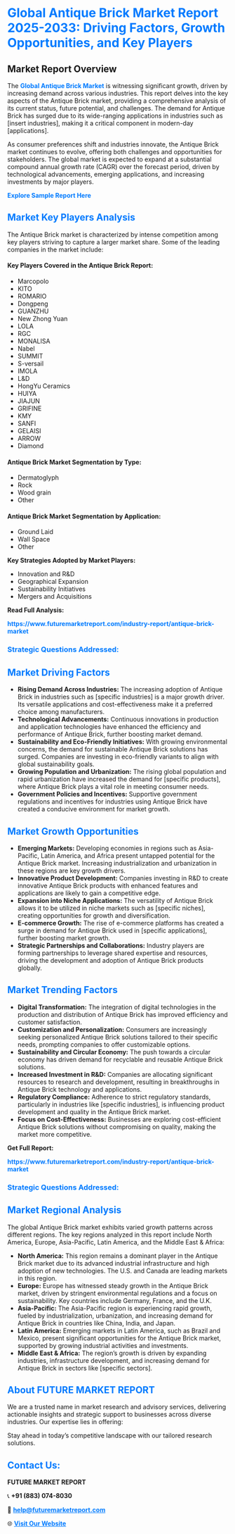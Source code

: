 <h1 style="color: #007BFF;">Global Antique Brick Market Report 2025-2033: Driving Factors, Growth Opportunities, and Key Players</h1>

<section id="overview">
<h2>Market Report Overview</h2>
<p>The <a href="https://www.futuremarketreport.com/industry-report/antique-brick-market" style="color: #007BFF; text-decoration: none;"><strong>Global Antique Brick Market</strong></a> is witnessing significant growth, driven by increasing demand across various industries. This report delves into the key aspects of the Antique Brick market, providing a comprehensive analysis of its current status, future potential, and challenges. The demand for Antique Brick has surged due to its wide-ranging applications in industries such as [insert industries], making it a critical component in modern-day [applications].</p>
<p>As consumer preferences shift and industries innovate, the Antique Brick market continues to evolve, offering both challenges and opportunities for stakeholders. The global market is expected to expand at a substantial compound annual growth rate (CAGR) over the forecast period, driven by technological advancements, emerging applications, and increasing investments by major players.</p>
</section>

<section id="overview">
<p><a href="https://www.futuremarketreport.com/request-sample/reportId=84540" style="color: #007BFF; text-decoration: none;"><strong>Explore Sample Report Here</strong></a></p>
</section>

<section id="key-players">
<h2 style="color: #007BFF;">Market Key Players Analysis</h2>
<p>The Antique Brick market is characterized by intense competition among key players striving to capture a larger market share. Some of the leading companies in the market include:</p>
<h4>Key Players Covered in the Antique Brick Report:</h4>
<ul><li>Marcopolo</li><li>KITO</li><li>ROMARIO</li><li>Dongpeng</li><li>GUANZHU</li><li>New Zhong Yuan</li><li>LOLA</li><li>RGC</li><li>MONALISA</li><li>Nabel</li><li>SUMMIT</li><li>S-versail</li><li>IMOLA</li><li>L&amp;D</li><li>HongYu Ceramics</li><li>HUIYA</li><li>JIAJUN</li><li>GRIFINE</li><li>KMY</li><li>SANFI</li><li>GELAISI</li><li>ARROW</li><li>Diamond</li></ul>
<h4>Antique Brick Market Segmentation by Type:</h4>
<ul><li>Dermatoglyph</li><li>Rock</li><li>Wood grain</li><li>Other</li></ul>

<h4>Antique Brick Market Segmentation by Application:</h4>
<ul><li>Ground Laid</li><li>Wall Space</li><li>Other</li></ul>
<p><strong>Key Strategies Adopted by Market Players:</strong></p>
<ul>
<li>Innovation and R&D</li>
<li>Geographical Expansion</li>
<li>Sustainability Initiatives</li>
<li>Mergers and Acquisitions</li>
</ul>
</section>

<section>
<p><strong>Read Full Analysis: </strong></p><a href="https://www.futuremarketreport.com/industry-report/antique-brick-market" style="color: #007BFF; text-decoration: none;"><strong>https://www.futuremarketreport.com/industry-report/antique-brick-market</strong></a>
<h3 style="color: #007BFF;">Strategic Questions Addressed:</h3>
</section>

<section id="driving-factors">
<h2 style="color: #007BFF;">Market Driving Factors</h2>
<ul>
<li><strong>Rising Demand Across Industries:</strong> The increasing adoption of Antique Brick in industries such as [specific industries] is a major growth driver. Its versatile applications and cost-effectiveness make it a preferred choice among manufacturers.</li>
<li><strong>Technological Advancements:</strong> Continuous innovations in production and application technologies have enhanced the efficiency and performance of Antique Brick, further boosting market demand.</li>
<li><strong>Sustainability and Eco-Friendly Initiatives:</strong> With growing environmental concerns, the demand for sustainable Antique Brick solutions has surged. Companies are investing in eco-friendly variants to align with global sustainability goals.</li>
<li><strong>Growing Population and Urbanization:</strong> The rising global population and rapid urbanization have increased the demand for [specific products], where Antique Brick plays a vital role in meeting consumer needs.</li>
<li><strong>Government Policies and Incentives:</strong> Supportive government regulations and incentives for industries using Antique Brick have created a conducive environment for market growth.</li>
</ul>
</section>

<section id="growth-opportunities">
<h2 style="color: #007BFF;">Market Growth Opportunities</h2>
<ul>
<li><strong>Emerging Markets:</strong> Developing economies in regions such as Asia-Pacific, Latin America, and Africa present untapped potential for the Antique Brick market. Increasing industrialization and urbanization in these regions are key growth drivers.</li>
<li><strong>Innovative Product Development:</strong> Companies investing in R&D to create innovative Antique Brick products with enhanced features and applications are likely to gain a competitive edge.</li>
<li><strong>Expansion into Niche Applications:</strong> The versatility of Antique Brick allows it to be utilized in niche markets such as [specific niches], creating opportunities for growth and diversification.</li>
<li><strong>E-commerce Growth:</strong> The rise of e-commerce platforms has created a surge in demand for Antique Brick used in [specific applications], further boosting market growth.</li>
<li><strong>Strategic Partnerships and Collaborations:</strong> Industry players are forming partnerships to leverage shared expertise and resources, driving the development and adoption of Antique Brick products globally.</li>
</ul>
</section>

<section id="trending-factors">
<h2 style="color: #007BFF;">Market Trending Factors</h2>
<ul>
<li><strong>Digital Transformation:</strong> The integration of digital technologies in the production and distribution of Antique Brick has improved efficiency and customer satisfaction.</li>
<li><strong>Customization and Personalization:</strong> Consumers are increasingly seeking personalized Antique Brick solutions tailored to their specific needs, prompting companies to offer customizable options.</li>
<li><strong>Sustainability and Circular Economy:</strong> The push towards a circular economy has driven demand for recyclable and reusable Antique Brick solutions.</li>
<li><strong>Increased Investment in R&D:</strong> Companies are allocating significant resources to research and development, resulting in breakthroughs in Antique Brick technology and applications.</li>
<li><strong>Regulatory Compliance:</strong> Adherence to strict regulatory standards, particularly in industries like [specific industries], is influencing product development and quality in the Antique Brick market.</li>
<li><strong>Focus on Cost-Effectiveness:</strong> Businesses are exploring cost-efficient Antique Brick solutions without compromising on quality, making the market more competitive.</li>
</ul>
</section>

<section>
<p><strong>Get Full Report: </strong></p><a href="https://www.futuremarketreport.com/industry-report/antique-brick-market" style="color: #007BFF; text-decoration: none;"><strong>https://www.futuremarketreport.com/industry-report/antique-brick-market</strong></a>
<h3 style="color: #007BFF;">Strategic Questions Addressed:</h3>
</section>


<section id="regional-analysis">
<h2 style="color: #007BFF;">Market Regional Analysis</h2>
<p>The global Antique Brick market exhibits varied growth patterns across different regions. The key regions analyzed in this report include North America, Europe, Asia-Pacific, Latin America, and the Middle East & Africa:</p>
<ul>
<li><strong>North America:</strong> This region remains a dominant player in the Antique Brick market due to its advanced industrial infrastructure and high adoption of new technologies. The U.S. and Canada are leading markets in this region.</li>
<li><strong>Europe:</strong> Europe has witnessed steady growth in the Antique Brick market, driven by stringent environmental regulations and a focus on sustainability. Key countries include Germany, France, and the U.K.</li>
<li><strong>Asia-Pacific:</strong> The Asia-Pacific region is experiencing rapid growth, fueled by industrialization, urbanization, and increasing demand for Antique Brick in countries like China, India, and Japan.</li>
<li><strong>Latin America:</strong> Emerging markets in Latin America, such as Brazil and Mexico, present significant opportunities for the Antique Brick market, supported by growing industrial activities and investments.</li>
<li><strong>Middle East & Africa:</strong> The region’s growth is driven by expanding industries, infrastructure development, and increasing demand for Antique Brick in sectors like [specific sectors].</li>
</ul>
</section>

<footer>
<h2 style="color: #007BFF;">About FUTURE MARKET REPORT</h2>
<p>We are a trusted name in market research and advisory services, delivering actionable insights and strategic support to businesses across diverse industries. Our expertise lies in offering:</p>

<p>Stay ahead in today’s competitive landscape with our tailored research solutions.</p>

<h2 style="color: #007BFF;">Contact Us:</h2>
<p><strong>FUTURE MARKET REPORT</strong></p>
<p>📞 <strong>+91 (883) 074-8030</strong></p>
<p>📧 <strong><a href="mailto:help@futuremarketreport.com" style="color: #007BFF;">help@futuremarketreport.com</a></strong></p>
<p>🌐 <strong><a href="https://www.futuremarketreport.com/" style="color: #007BFF;">Visit Our Website</a></strong></p>
</footer>